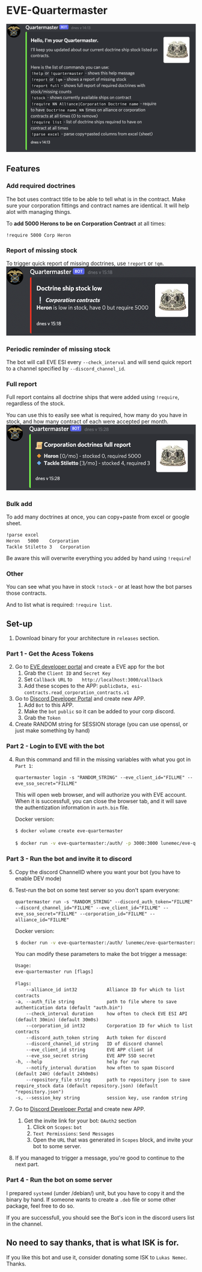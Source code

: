 # EVE-Quartermaster

![Quartermaster help image](./help.png "Quartermaster help message")

## Features

### Add required doctrines
The bot uses contract title to be able to tell what is in the contract. Make sure your corporation fittings and contract names are identical. It will help alot with managing things.

To **add 5000 Herons to be on Corporation Contract** at all times:
```
!require 5000 Corp Heron
```

### Report of missing stock
To trigger quick report of missing doctrines, use `!report` or `!qm`.
![Quartermaster quick report image](/report_small.png "Quartermaster quick report")

### Periodic reminder of missing stock
The bot will call EVE ESI every `--check_interval` and will send quick report to a channel specified by `--discord_channel_id`.

### Full report
Full report contains all doctrine ships that were added using `!require`, regardless of the stock.

You can use this to easily see what is required, how many do you have in stock, and how many contract of each were accepted per month.
![Quartermaster full report image](report_full.png "Quartermaster full report")

### Bulk add
To add many doctrines at once, you can copy+paste from excel or google sheet.
```
!parse excel
Heron	5000	Corporation
Tackle Stiletto	3	Corporation
```

Be aware this will overwrite everything you added by hand using `!require`!

### Other
You can see what you have in stock `!stock` - or at least how the bot parses those contracts.

And to list what is required: `!require list`.
   
## Set-up
1. Download binary for your architecture in `releases` section.
### Part 1 - Get the Acess Tokens
2. Go to [EVE developer portal](https://developers.eveonline.com/applications) and create a EVE app for the bot
   1. Grab the `Client ID` and `Secret Key`
   2. Set `Callback URL` to `    http://localhost:3000/callback `
   3. Add these scopes to the APP: `publicData, esi-contracts.read_corporation_contracts.v1`
3. Go to [Discord Developer Portal](https://discordapp.com/developers/applications) and create new APP.
   1. Add `Bot` to this APP.
   2. Make the `bot` `public` so it can be added to your corp discord.
   3. Grab the `Token`
4. Create RANDOM string for SESSION storage (you can use openssl, or just make something by hand)

### Part 2 - Login to EVE with the bot
4. Run this command and fill in the missing variables with what you got in `Part 1`:
    ```
    quartermaster login -s "RANDOM_STRING" --eve_client_id="FILLME" --eve_sso_secret="FILLME"
    ```
    This will open web browser, and will authorize you with EVE account.
    When it is successfull, you can close the browser tab, and it will save the authentization information
    in `auth.bin` file.
    
    Docker version:
    ```bash
   $ docker volume create eve-quartermaster

   $ docker run -v eve-quartermaster:/auth/ -p 3000:3000 lunemec/eve-quartermaster:latest login --auth_file=/auth/auth.bin -s "$RANDOM_STRING" --eve_client_id="$CLIENT_ID" --eve_sso_secret="$SSO_SECRET"
   ```

### Part 3 - Run the bot and invite it to discord
5. Copy the discord ChannelID where you want your bot (you have to enable DEV mode)
6. Test-run the bot on some test server so you don't spam everyone:
    ```
    quartermaster run -s "RANDOM_STRING" --discord_auth_token="FILLME" --discord_channel_id="FILLME" --eve_client_id="FILLME" --eve_sso_secret="FILLME" --corporation_id="FILLME" --alliance_id="FILLME"
    ```
   Docker version:
   ```bash
   $ docker run -v eve-quartermaster:/auth/ lunemec/eve-quartermaster:latest run -s "$RANDOM_STRING" -a "/auth/auth.bin" --eve_client_id="$CLIENT_ID" --eve_sso_secret="$SSO_SECRET" --discord_auth_token="$DISCORD_TOKEN" --discord_channel_id="$DISCORD_CHANNEL_ID"
   ```


    You can modify these parameters to make the bot trigger a message:
    ```
    Usage:
    eve-quartermaster run [flags]

    Flags:
        --alliance_id int32           Alliance ID for which to list contracts
    -a, --auth_file string            path to file where to save authentication data (default "auth.bin")
        --check_interval duration     how often to check EVE ESI API (default 30min) (default 30m0s)
        --corporation_id int32        Corporation ID for which to list contracts
        --discord_auth_token string   Auth token for discord
        --discord_channel_id string   ID of discord channel
        --eve_client_id string        EVE APP client id
        --eve_sso_secret string       EVE APP SSO secret
    -h, --help                        help for run
        --notify_interval duration    how often to spam Discord (default 24H) (default 24h0m0s)
        --repository_file string      path to repository json to save require_stock data (default repository.json) (default "repository.json")
    -s, --session_key string          session key, use random string
    ```

7. Go to [Discord Developer Portal](https://discordapp.com/developers/applications) and create new APP.
   1. Get the invite link for your bot: `OAuth2` section
      1. Click on `Scopes`: `bot`
      2. `Text Permissions`: `Send Messages`
      3. Open the `URL` that was generated in `Scopes` block, and invite your bot to some server.
8. If you managed to trigger a message, you're good to continue to the next part.
   
### Part 4 - Run the bot on some server
I prepared `systemd` (under /debian/) unit, but you have to copy it and the binary by hand. If someone wants to create
a `.deb` file or some other package, feel free to do so.

If you are successfull, you should see the Bot's icon in the discord users list in the channel.


## No need to say thanks, that is what ISK is for.
If you like this bot and use it, consider donating some ISK to `Lukas Nemec`. Thanks.
